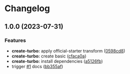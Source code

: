 # Changelog

## 1.0.0 (2023-07-31)


### Features

* **create-turbo:** apply official-starter transform ([0598cd8](https://github.com/alojzy231/release-please-playground/commit/0598cd830a22761389adb3089f4e23644774ecb9))
* **create-turbo:** create basic ([cfaca0a](https://github.com/alojzy231/release-please-playground/commit/cfaca0ad26282c074b34ed22a1558b6c0643a3cf))
* **create-turbo:** install dependencies ([a5126fb](https://github.com/alojzy231/release-please-playground/commit/a5126fb929793bd852b18faab347a1b61e5a3f7d))
* trigger [#1](https://github.com/alojzy231/release-please-playground/issues/1) docs ([bb355af](https://github.com/alojzy231/release-please-playground/commit/bb355afd93bf4d1c1c8dd48e95ac4499bebae472))
